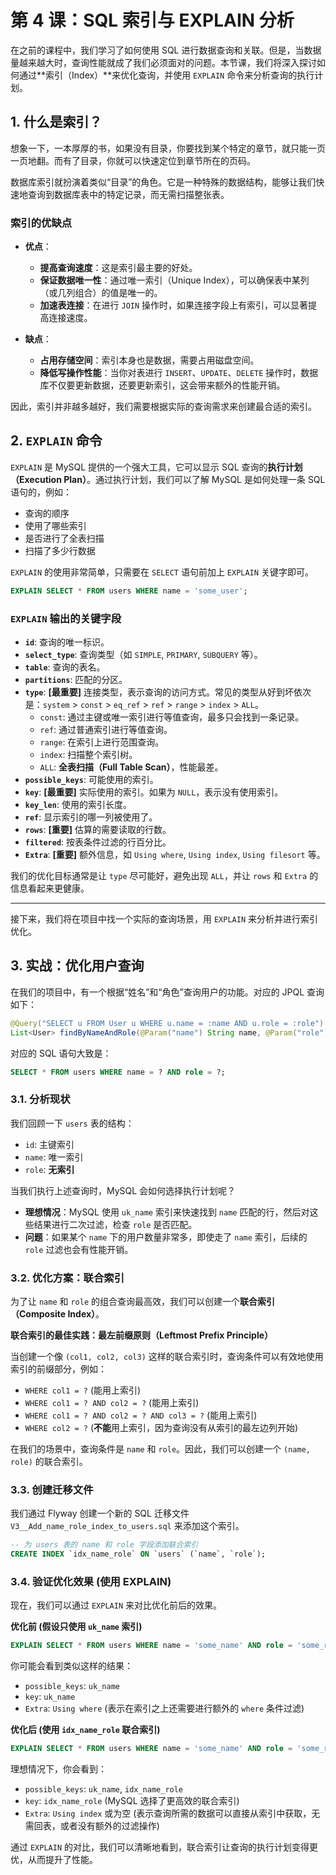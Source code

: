 # 第 4 课：SQL 索引与 EXPLAIN 分析

在之前的课程中，我们学习了如何使用 SQL 进行数据查询和关联。但是，当数据量越来越大时，查询性能就成了我们必须面对的问题。本节课，我们将深入探讨如何通过**索引（Index）**来优化查询，并使用 `EXPLAIN` 命令来分析查询的执行计划。

## 1. 什么是索引？

想象一下，一本厚厚的书，如果没有目录，你要找到某个特定的章节，就只能一页一页地翻。而有了目录，你就可以快速定位到章节所在的页码。

数据库索引就扮演着类似“目录”的角色。它是一种特殊的数据结构，能够让我们快速地查询到数据库表中的特定记录，而无需扫描整张表。

### 索引的优缺点

- **优点**：
  - **提高查询速度**：这是索引最主要的好处。
  - **保证数据唯一性**：通过唯一索引（Unique Index），可以确保表中某列（或几列组合）的值是唯一的。
  - **加速表连接**：在进行 `JOIN` 操作时，如果连接字段上有索引，可以显著提高连接速度。

- **缺点**：
  - **占用存储空间**：索引本身也是数据，需要占用磁盘空间。
  - **降低写操作性能**：当你对表进行 `INSERT`、`UPDATE`、`DELETE` 操作时，数据库不仅要更新数据，还要更新索引，这会带来额外的性能开销。

因此，索引并非越多越好，我们需要根据实际的查询需求来创建最合适的索引。

## 2. `EXPLAIN` 命令

`EXPLAIN` 是 MySQL 提供的一个强大工具，它可以显示 SQL 查询的**执行计划（Execution Plan）**。通过执行计划，我们可以了解 MySQL 是如何处理一条 SQL 语句的，例如：

- 查询的顺序
- 使用了哪些索引
- 是否进行了全表扫描
- 扫描了多少行数据

`EXPLAIN` 的使用非常简单，只需要在 `SELECT` 语句前加上 `EXPLAIN` 关键字即可。

```sql
EXPLAIN SELECT * FROM users WHERE name = 'some_user';
```

### `EXPLAIN` 输出的关键字段

- **`id`**: 查询的唯一标识。
- **`select_type`**: 查询类型（如 `SIMPLE`, `PRIMARY`, `SUBQUERY` 等）。
- **`table`**: 查询的表名。
- **`partitions`**: 匹配的分区。
- **`type`**: **[最重要]** 连接类型，表示查询的访问方式。常见的类型从好到坏依次是：`system` > `const` > `eq_ref` > `ref` > `range` > `index` > `ALL`。
  - `const`: 通过主键或唯一索引进行等值查询，最多只会找到一条记录。
  - `ref`: 通过普通索引进行等值查询。
  - `range`: 在索引上进行范围查询。
  - `index`: 扫描整个索引树。
  - `ALL`: **全表扫描（Full Table Scan）**，性能最差。
- **`possible_keys`**: 可能使用的索引。
- **`key`**: **[最重要]** 实际使用的索引。如果为 `NULL`，表示没有使用索引。
- **`key_len`**: 使用的索引长度。
- **`ref`**: 显示索引的哪一列被使用了。
- **`rows`**: **[重要]** 估算的需要读取的行数。
- **`filtered`**: 按表条件过滤的行百分比。
- **`Extra`**: **[重要]** 额外信息，如 `Using where`, `Using index`, `Using filesort` 等。

我们的优化目标通常是让 `type` 尽可能好，避免出现 `ALL`，并让 `rows` 和 `Extra` 的信息看起来更健康。

---

接下来，我们将在项目中找一个实际的查询场景，用 `EXPLAIN` 来分析并进行索引优化。

## 3. 实战：优化用户查询

在我们的项目中，有一个根据“姓名”和“角色”查询用户的功能。对应的 JPQL 查询如下：

```java
@Query("SELECT u FROM User u WHERE u.name = :name AND u.role = :role")
List<User> findByNameAndRole(@Param("name") String name, @Param("role") String role);
```

对应的 SQL 语句大致是：

```sql
SELECT * FROM users WHERE name = ? AND role = ?;
```

### 3.1. 分析现状

我们回顾一下 `users` 表的结构：

- `id`: 主键索引
- `name`: 唯一索引
- `role`: **无索引**

当我们执行上述查询时，MySQL 会如何选择执行计划呢？

- **理想情况**：MySQL 使用 `uk_name` 索引来快速找到 `name` 匹配的行，然后对这些结果进行二次过滤，检查 `role` 是否匹配。
- **问题**：如果某个 `name` 下的用户数量非常多，即使走了 `name` 索引，后续的 `role` 过滤也会有性能开销。

### 3.2. 优化方案：联合索引

为了让 `name` 和 `role` 的组合查询最高效，我们可以创建一个**联合索引（Composite Index）**。

**联合索引的最佳实践：最左前缀原则（Leftmost Prefix Principle）**

当创建一个像 `(col1, col2, col3)` 这样的联合索引时，查询条件可以有效地使用索引的前缀部分，例如：

- `WHERE col1 = ?` (能用上索引)
- `WHERE col1 = ? AND col2 = ?` (能用上索引)
- `WHERE col1 = ? AND col2 = ? AND col3 = ?` (能用上索引)
- `WHERE col2 = ?` (**不能**用上索引，因为查询没有从索引的最左边列开始)

在我们的场景中，查询条件是 `name` 和 `role`。因此，我们可以创建一个 `(name, role)` 的联合索引。

### 3.3. 创建迁移文件

我们通过 Flyway 创建一个新的 SQL 迁移文件 `V3__Add_name_role_index_to_users.sql` 来添加这个索引。

```sql
-- 为 users 表的 name 和 role 字段添加联合索引
CREATE INDEX `idx_name_role` ON `users` (`name`, `role`);
```

### 3.4. 验证优化效果 (使用 EXPLAIN)

现在，我们可以通过 `EXPLAIN` 来对比优化前后的效果。

**优化前 (假设只使用 `uk_name` 索引)**

```sql
EXPLAIN SELECT * FROM users WHERE name = 'some_name' AND role = 'some_role';
```

你可能会看到类似这样的结果：

- `possible_keys`: `uk_name`
- `key`: `uk_name`
- `Extra`: `Using where` (表示在索引之上还需要进行额外的 `where` 条件过滤)

**优化后 (使用 `idx_name_role` 联合索引)**

```sql
EXPLAIN SELECT * FROM users WHERE name = 'some_name' AND role = 'some_role';
```

理想情况下，你会看到：

- `possible_keys`: `uk_name`, `idx_name_role`
- `key`: `idx_name_role` (MySQL 选择了更高效的联合索引)
- `Extra`: `Using index` 或为空 (表示查询所需的数据可以直接从索引中获取，无需回表，或者没有额外的过滤操作)

通过 `EXPLAIN` 的对比，我们可以清晰地看到，联合索引让查询的执行计划变得更优，从而提升了性能。